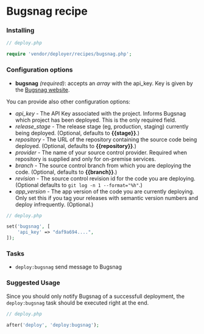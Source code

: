 # Bugsnag recipe

### Installing

```php
// deploy.php

require 'vendor/deployer/recipes/bugsnag.php';
```

### Configuration options

- **bugsnag** *(required)*: accepts an *array* with the api_key. Key is given by the [Bugsnag website](https://bugsnag.com/).

You can provide also other configuration options:

- *api_key* - The API Key associated with the project. Informs Bugsnag which project has been deployed. This is the only required field.
- *release_stage* - The release stage (eg, production, staging) currently being deployed. (Optional, defaults to **{{stage}}**.)
- *repository* - The URL of the repository containing the source code being deployed. (Optional, defaults to **{{repository}}**.)
- *provider* - The name of your source control provider. Required when repository is supplied and only for on-premise services.
- *branch* - The source control branch from which you are deploying the code. (Optional, defaults to **{{branch}}**.)
- *revision* - The source control revision id for the code you are deploying. (Optional defaults to `git log -n 1 --format="%h"`.)
- *app_version* - The app version of the code you are currently deploying. Only set this if you tag your releases with semantic version numbers and deploy infrequently. (Optional.)

```php
// deploy.php

set('bugsnag', [
    'api_key' => "daf9a694....",
]);
```

### Tasks

- `deploy:bugsnag` send message to Bugsnag

### Suggested Usage

Since you should only notify Bugsnag of a successfull deployment, the `deploy:bugsnag` task should be executed right at the end.

```php
// deploy.php

after('deploy', 'deploy:bugsnag');
```
